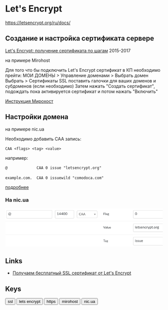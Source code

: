 # Let's Encrypt

<https://letsencrypt.org/ru/docs/>

## Создание и настройка сертификата сервере

[Let's Encrypt: получение сертификата по шагам](https://habr.com/ru/post/270273/) 2015-2017

на примере Mirohost

Для того что бы подключить Let's Encrypt сертификат в КП необходимо прейти:
МОИ ДОМЕНЫ > Управление доменами > Выбрать домен
Выбрать > Сертификаты SSL
поставить галочки для ваших доменов и субдоменов (если необходимо)
Затем нажать "Создать сертификат", подождать пока активируется сертификат и потом нажать "Включить"

[Инструкция Мирохост](https://mirohost.net/support/hosting-technical/kak-sozdat-ssl-sertifikat-v-kontrolnoj-paneli-mirohost)

## Настройки домена

на примере nic.ua

Необходимо добавить CAA запись:

    CAA <flags> <tag> <value>

например:

    @             CAA 0 issue "letsencrypt.org"

    example.com.  CAA 0 issuewild "comodoca.com"

[подробнее](https://support.dnsimple.com/articles/caa-record/)

### На nic.ua

![ssl на nic.ua](ssl_nic_ua.png)


## Links

- [Получаем бесплатный SSL сертификат от Let's Encrypt](https://codex.so/ssl)


## Keys

<button>ssl</button> <button>lets encrypt</button> <button>https</button> <button>mirohost</button> <button>nic.ua</button>

